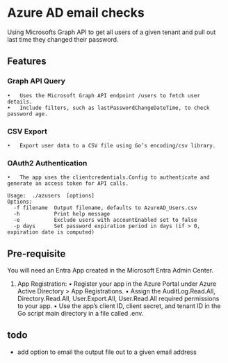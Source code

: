 # Azure AD email checks

Using Microsofts Graph API to get all users of a given tenant and pull out last time they changed their password.

## Features
### Graph API Query
	•	Uses the Microsoft Graph API endpoint /users to fetch user details.
	•	Include filters, such as lastPasswordChangeDateTime, to check password age.
### CSV Export
	•	Export user data to a CSV file using Go’s encoding/csv library.
### OAuth2 Authentication
	•	The app uses the clientcredentials.Config to authenticate and generate an access token for API calls.

	Usage:  ./azusers  [options]
	Options:
	  -f filename  Output filename, defaults to AzureAD_Users.csv
	  -h           Print help message
	  -e           Exclude users with accountEnabled set to false
	  -p days      Set password expiration period in days (if > 0, expiration date is computed)

## Pre-requisite
You will need an Entra App created in the Microsoft Entra Admin Center.
1. App Registration:
	•	Register your app in the Azure Portal under Azure Active Directory > App Registrations.
	•	Assign the AuditLog.Read.All, Directory.Read.All, User.Export.All, User.Read.All required permissions to your app.
	•	Use the app’s client ID, client secret, and tenant ID in the Go script main directory in a file called .env.

## todo
- add option to email the output file out to a given email address
